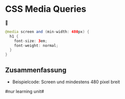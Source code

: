 # CSS Media Queries
📱

```java
@media screen and (min-width: 480px) {
  h1 {
    font-size: 3em;
    font-weight: normal;
  }
}
```

## Zusammenfassung
- Beispielcode: Screen und mindestens 480 pixel breit

#nur learning unit#